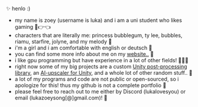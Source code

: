 ✨ henlo :)
<br>
- my name is zoey (username is luka) and i am a uni student who likes gaming 🥺👉👈
- characters that are literally me: princess bubblegum, ty lee, bubbles, riamu, starfire, jolyne, and my melody 👑
- i'm a girl and i am comfortable with english or deutsch 🫶
- you can find some more info about me on my [website..](http://www.luka.moe) 🌙
- i like gpu programming but have experience in a lot of other fields! 👩🏼‍💻
- right now some of my big projects are a custom [Unity post-processing library](www.luka.moe/june), an [AI-upscaler for Unity](https://luka.moe/magicbounce), and a whole lot of other random stuff.. 🌈
- a lot of my programs and code are not public or open-sourced, so i apologize for this! thus my github is not a complete portfolio 👻
- please feel free to reach out to me either by Discord (lukalovesyou) or email (lukazoeysong[@]gmail.com)! 🥂
